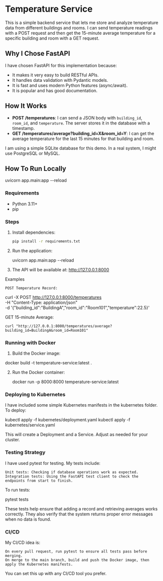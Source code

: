 # Temperature Service

This is a simple backend service that lets me store and analyze temperature data from different buildings and rooms. I can send temperature readings with a POST request and then get the 15-minute average temperature for a specific building and room with a GET request.

## Why I Chose FastAPI

I have chosen FastAPI for this implementation because:

- It makes it very easy to build RESTful APIs.
- It handles data validation with Pydantic models.
- It is fast and uses modern Python features (async/await).
- It is popular and has good documentation.

## How It Works

- **POST /temperatures**: I can send a JSON body with `building_id`, `room_id`, and `temperature`. The server stores it in the database with a timestamp.
- **GET /temperatures/average?building_id=X&room_id=Y**: I can get the average temperature for the last 15 minutes for that building and room.

I am using a simple SQLite database for this demo. In a real system, I might use PostgreSQL or MySQL.

## How To Run Locally
uvicorn app.main:app --reload

### Requirements

- Python 3.11+
- pip

### Steps

1. Install dependencies:
   ```bash
   pip install -r requirements.txt
   
2. Run the application:

    uvicorn app.main:app --reload

3. The API will be available at:
    http://127.0.0.1:8000

Examples

    POST Temperature Record:

curl -X POST http://127.0.0.1:8000/temperatures \
     -H "Content-Type: application/json" \
     -d '{"building_id":"BuildingA","room_id":"Room101","temperature":22.5}'

GET 15-minute Average:

    curl "http://127.0.0.1:8000/temperatures/average?building_id=BuildingA&room_id=Room101"

### Running with Docker

1. Build the Docker image:

docker build -t temperature-service:latest .

2. Run the Docker container:

    docker run -p 8000:8000 temperature-service:latest

### Deploying to Kubernetes

I have included some simple Kubernetes manifests in the kubernetes folder. To deploy:

kubectl apply -f kubernetes/deployment.yaml
kubectl apply -f kubernetes/service.yaml

This will create a Deployment and a Service. Adjust as needed for your cluster.

### Testing Strategy

I have used pytest for testing. My tests include:

    Unit tests: Checking if database operations work as expected.
    Integration tests: Using the FastAPI test client to check the endpoints from start to finish.

To run tests:

pytest tests

These tests help ensure that adding a record and retrieving averages works correctly. They also verify that the system returns proper error messages when no data is found.

### CI/CD

My CI/CD idea is:

    On every pull request, run pytest to ensure all tests pass before merging.
    On merge to the main branch, build and push the Docker image, then apply the Kubernetes manifests.
    
You can set this up with any CI/CD tool you prefer.